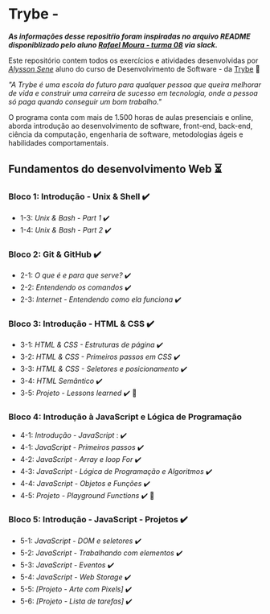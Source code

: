 # Trybe - 
***As informações desse repositŕio foram inspiradas no arquivo README disponiblizado pelo aluno _[Rafael Moura - turma 08](https://www.linkedin.com/in/rafaelcostamoura/)_ via slack.***


Este repositório contem todos os exercícios e atividades desenvolvidas por _[Alysson Sene](https://www.linkedin.com/in/AlyssonSene/)_ aluno do curso de Desenvolvimento de Software - da [Trybe](https://www.betrybe.com/) :rocket:

_"A Trybe é uma escola do futuro para qualquer pessoa que queira melhorar de vida e construir uma carreira de sucesso em tecnologia, onde a pessoa só paga quando conseguir um bom trabalho."_

O programa conta com mais de 1.500 horas de aulas presenciais e online, aborda introdução ao desenvolvimento de software, front-end, back-end, ciência da computação, engenharia de software, metodologias ágeis e habilidades comportamentais.

## Fundamentos do desenvolvimento Web :hourglass_flowing_sand:

### Bloco 1: Introdução - Unix & Shell :heavy_check_mark:

-  1-3: _Unix & Bash - Part 1_ :heavy_check_mark: 
-  1-4: _Unix & Bash - Part 2_ :heavy_check_mark:

### Bloco 2: Git & GitHub :heavy_check_mark:

-  2-1: _O que é e para que serve?_ :heavy_check_mark:  
-  2-2: _Entendendo os comandos_ :heavy_check_mark:
-  2-3: _Internet - Entendendo como ela funciona_ :heavy_check_mark:

### Bloco 3: Introdução - HTML & CSS :heavy_check_mark:

-  3-1: _HTML & CSS - Estruturas de página_ :heavy_check_mark:
-  3-2: _HTML & CSS - Primeiros passos em CSS_ :heavy_check_mark:
-  3-3: _HTML & CSS - Seletores e posicionamento_ :heavy_check_mark:
-  3-4: _HTML Semântico_ :heavy_check_mark:
-  3-5: _Projeto - Lessons learned_ :heavy_check_mark: :rocket:

### Bloco 4:  Introdução à JavaScript e Lógica de Programação 

- 4-1: _Introdução - JavaScript_ : :heavy_check_mark:
- 4-1: _JavaScript - Primeiros passos_ :heavy_check_mark:
- 4-2: _JavaScript - Array e loop For_ :heavy_check_mark:
- 4-3: _JavaScript - Lógica de Programação e Algoritmos_ :heavy_check_mark:
- 4-4: _JavaScript - Objetos e Funções_ :heavy_check_mark:
- 4-5: _Projeto - Playground Functions_ :heavy_check_mark: :rocket:

### Bloco 5: Introdução - JavaScript - Projetos :heavy_check_mark:

-  5-1: _JavaScript - DOM e seletores_ :heavy_check_mark:
-  5-2: _JavaScript - Trabalhando com elementos_ :heavy_check_mark:
-  5-3: _JavaScript - Eventos_ :heavy_check_mark:
-  5-4: _JavaScript - Web Storage_ :heavy_check_mark:
-  5-5: _[Projeto - Arte com Pixels]_ :heavy_check_mark:
-  5-6: _[Projeto - Lista de tarefas]_ :heavy_check_mark:
